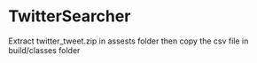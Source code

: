 # TwitterSearcher
Extract twitter_tweet.zip in assests folder then copy the csv file in build/classes folder
